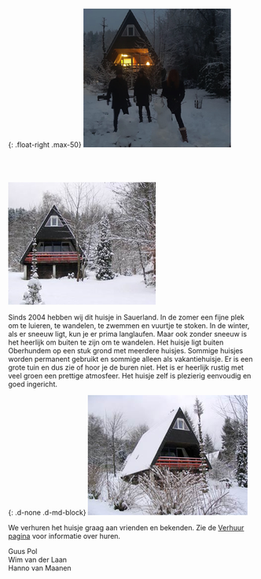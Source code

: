 

<style>
.max-50 {
  max-width: 50%;
}
</style>


{: .float-right .max-50}
![image](../../fotos/winter/foto1.jpg)<br/><br/><br/><br/><br/>
![image](../../fotos/winter/foto3.jpg)

Sinds 2004 hebben wij dit huisje in Sauerland. In de zomer een fijne plek om te luieren, te wandelen, te zwemmen en vuurtje te stoken.
In de winter, als er sneeuw ligt, kun je er prima langlaufen. Maar ook zonder sneeuw is het heerlijk om buiten te zijn om te wandelen.
Het huisje ligt buiten Oberhundem op een stuk grond met meerdere huisjes. Sommige huisjes worden permanent gebruikt en sommige alleen als vakantiehuisje.
Er is een grote tuin en dus zie of hoor je de buren niet. Het is er heerlijk rustig met veel groen een prettige atmosfeer.
Het huisje zelf is plezierig eenvoudig en goed ingericht.

{: .d-none .d-md-block}
![image](../../fotos/winter/foto2.jpg)


We verhuren het huisje graag aan vrienden en bekenden. Zie de [Verhuur pagina](./verhuur#top) voor informatie over huren.


Guus Pol  
Wim van der Laan  
Hanno van Maanen

<p style="clear:both;" />
